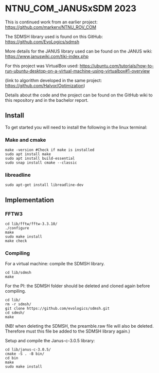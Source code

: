 # NTNU_COM_JANUSxSDM 2023
This is continued work from an earlier project: https://github.com/markerv/NTNU_ROV_COM

The SDMSH library used is found on this GitHub: https://github.com/EvoLogics/sdmsh

More details for the JANUS library used can be found on the JANUS wiki: https://www.januswiki.com/tiki-index.php

For this project was VirtualBox used: https://ubuntu.com/tutorials/how-to-run-ubuntu-desktop-on-a-virtual-machine-using-virtualbox#1-overview

(link to algorithm developed in the same project: https://github.com/HaIvor/Optimization)


Details about the code and the project can be found on the GitHub wiki to this repository and in the bachelor report.

## Install

To get started you will need to install the following in the linux terminal:

### Make and cmake
```
make -version #Check if make is installed
sudo apt install make
sudo apt install build-essential
sudo snap install cmake --classic
```

### libreadline
```
sudo apt-get install libreadline-dev
```
## Implementation 

### FFTW3

```
cd lib/fftw/fftw-3.3.10/
./configure
make
sudo make install
make check
```
### Compiling 

For a virtual machine: compile the SDMSH library.
```
cd lib/sdmsh
make
```
For the PI: the SDMSH folder should be deleted and cloned again before compiling.
```
cd lib/
rm -r sdmsh/
git clone https://github.com/evologics/sdmsh.git
cd sdmsh/
make
```
(NB! when deleting the SDMSH, the preamble.raw file will also be deleted. Therefore must this file be added to the SDMSH library again.)

Setup and compile the Janus-c-3.0.5 library:
```
cd lib/janus-c-3.0.5/
cmake -S . -B bin/
cd bin
make
sudo make install
```


